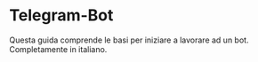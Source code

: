# Telegram-Bot
Questa guida comprende le basi per iniziare a lavorare ad un bot. Completamente in italiano.
